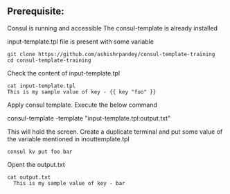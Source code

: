 ## Prerequisite:

Consul is running and accessible 
The consul-template is already installed 

input-template.tpl file is present with some variable 

    git clone https://github.com/ashishrpandey/consul-template-training
    cd consul-template-training

Check the content of input-template.tpl
  
    cat input-template.tpl
    This is my sample value of key - {{ key "foo" }}

    
Apply consul template. Execute the below command

  consul-template -template "input-template.tpl:output.txt"

This will hold the screen.
Create a duplicate terminal and put some value of the variable mentioned in inouttemplate.tpl 

    consul kv put foo bar
    
Opent the output.txt

    cat output.txt 
      This is my sample value of key - bar


